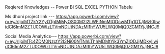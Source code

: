 Reqiered Knowledges -- Power BI
                       SQL
                       EXCEL
                       PYTHON 
                       Tabelu

Ms dhoni project link --- https://app.powerbi.com/view?r=eyJrIjoiMTZkY2YyOTgtMjMyOS00M2I2LWFiNmMtODcwMTg1OTJjMzI0IiwidCI6ImM2ZTU0OWIzLTVmNDUtNDAzMi1hYWU5LWQ0MjQ0ZGM1YjJjNCJ9


Social Media  Analytics--- https://app.powerbi.com/view?r=eyJrIjoiMTc4ZDM0NzctY2I3Ni00NTNhLThhMDMtYjk3YmZlODJjMDkyIiwidCI6ImM2ZTU0OWIzLTVmNDUtNDAzMi1hYWU5LWQ0MjQ0ZGM1YjJjNCJ9
